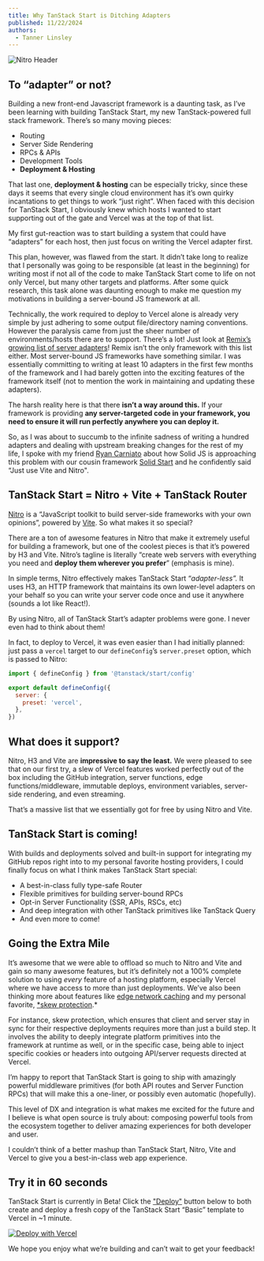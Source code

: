 ```yaml
---
title: Why TanStack Start is Ditching Adapters
published: 11/22/2024
authors:
  - Tanner Linsley
---
```


![Nitro Header](/blog-assets/why-tanstack-start-is-ditching-adapters/nitro.jpg)

## To “adapter” or not?

Building a new front-end Javascript framework is a daunting task, as I’ve been learning with building TanStack Start, my new TanStack-powered full stack framework. There’s so many moving pieces:

- Routing
- Server Side Rendering
- RPCs & APIs
- Development Tools
- **Deployment & Hosting**

That last one, **deployment & hosting** can be especially tricky, since these days it seems that every single cloud environment has it’s own quirky incantations to get things to work “just right”. When faced with this decision for TanStack Start, I obviously knew which hosts I wanted to start supporting out of the gate and Vercel was at the top of that list.

My first gut-reaction was to start building a system that could have “adapters” for each host, then just focus on writing the Vercel adapter first.

This plan, however, was flawed from the start. It didn’t take long to realize that I personally was going to be responsible (at least in the beginning) for writing most if not all of the code to make TanStack Start come to life on not only Vercel, but many other targets and platforms. After some quick research, this task alone was daunting enough to make me question my motivations in building a server-bound JS framework at all.

Technically, the work required to deploy to Vercel alone is already very simple by just adhering to some output file/directory naming conventions. However the paralysis came from just the sheer number of environments/hosts there are to support. There’s a lot! Just look at [Remix’s growing list of server adapters](https://remix.run/docs/en/main/other-api/adapter)! Remix isn’t the only framework with this list either. Most server-bound JS frameworks have something similar. I was essentially committing to writing at least 10 adapters in the first few months of the framework and I had barely gotten into the exciting features of the framework itself (not to mention the work in maintaining and updating these adapters).

The harsh reality here is that there **isn’t a way around this.** If your framework is providing **any server-targeted code in your framework, you need to ensure it will run perfectly anywhere you can deploy it.**

So, as I was about to succumb to the infinite sadness of writing a hundred adapters and dealing with upstream breaking changes for the rest of my life, I spoke with my friend [Ryan Carniato](https://twitter.com/ryancarniato) about how Solid JS is approaching this problem with our cousin framework [Solid Start](https://start.solidjs.com/) and he confidently said “Just use Vite and Nitro".

## TanStack Start = Nitro + Vite + TanStack Router

[Nitro](https://nitro.unjs.io/) is a “JavaScript toolkit to build server-side frameworks with your own opinions”, powered by [Vite](https://vite.dev/). So what makes it so special?

There are a ton of awesome features in Nitro that make it extremely useful for building a framework, but one of the coolest pieces is that it’s powered by H3 and Vite. Nitro’s tagline is literally “create web servers with everything you need and **deploy them wherever you prefer**” (emphasis is mine).

In simple terms, Nitro effectively makes TanStack Start “_adapter-less”._ It uses H3, an HTTP framework that maintains its own lower-level adapters on your behalf so you can write your server code once and use it anywhere (sounds a lot like React!).

By using Nitro, all of TanStack Start’s adapter problems were gone. I never even had to think about them!

In fact, to deploy to Vercel, it was even easier than I had initially planned: just pass a `vercel` target to our `defineConfig`’s `server.preset` option, which is passed to Nitro:

```jsx
import { defineConfig } from '@tanstack/start/config'

export default defineConfig({
  server: {
    preset: 'vercel',
  },
})
```

## What does it support?

Nitro, H3 and Vite are **impressive to say the least.** We were pleased to see that on our first try, a slew of Vercel features worked perfectly out of the box including the GitHub integration, server functions, edge functions/middleware, immutable deploys, environment variables, server-side rendering, and even streaming.

That’s a massive list that we essentially got for free by using Nitro and Vite.

## TanStack Start is coming!

With builds and deployments solved and built-in support for integrating my GitHub repos right into to my personal favorite hosting providers, I could finally focus on what I think makes TanStack Start special:

- A best-in-class fully type-safe Router
- Flexible primitives for building server-bound RPCs
- Opt-in Server Functionality (SSR, APIs, RSCs, etc)
- And deep integration with other TanStack primitives like TanStack Query
- And even more to come!

## Going the Extra Mile

It’s awesome that we were able to offload so much to Nitro and Vite and gain so many awesome features, but it’s definitely not a 100% complete solution to using _every_ feature of a hosting platform, especially Vercel where we have access to more than just deployments. We’ve also been thinking more about features like [edge network caching](https://vercel.com/docs/edge-network/caching) and my personal favorite, [\*skew protection](https://vercel.com/docs/deployments/skew-protection).\*

For instance, skew protection, which ensures that client and server stay in sync for their respective deployments requires more than just a build step. It involves the ability to deeply integrate platform primitives into the framework at runtime as well, or in the specific case, being able to inject specific cookies or headers into outgoing API/server requests directed at Vercel.

I’m happy to report that TanStack Start is going to ship with amazingly powerful middleware primitives (for both API routes and Server Function RPCs) that will make this a one-liner, or possibly even automatic (hopefully).

This level of DX and integration is what makes me excited for the future and I believe is what open source is truly about: composing powerful tools from the ecosystem together to deliver amazing experiences for both developer and user.

I couldn’t think of a better mashup than TanStack Start, Nitro, Vite and Vercel to give you a best-in-class web app experience.

## Try it in 60 seconds

TanStack Start is currently in Beta! Click the ["Deploy"](https://vercel.com/new/clone?repository-url=https%3A%2F%2Fgithub.com%2Ftanstack%2Frouter%2Ftree%2Fmain%2Fexamples%2Freact%2Fbasic-file-based&project-name=my-tanstack-project&repository-name=my-tanstack-project) button below to both create and deploy a fresh copy of the TanStack Start “Basic” template to Vercel in ~1 minute.

[![Deploy with Vercel](https://vercel.com/button)](https://vercel.com/new/clone?repository-url=https%3A%2F%2Fgithub.com%2Ftanstack%2Frouter%2Ftree%2Fmain%2Fexamples%2Freact%2Fbasic-file-based&project-name=my-tanstack-project&repository-name=my-tanstack-project)

We hope you enjoy what we’re building and can’t wait to get your feedback!
